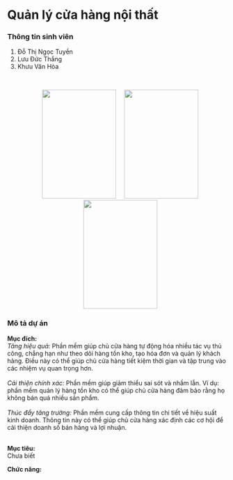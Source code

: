 # Quản lý cửa hàng nội thất

<h3><strong>Thông tin sinh viên</strong></h3>

1. Đỗ Thị Ngọc Tuyền
2. Lưu Đức Thắng
3. Khưu Văn Hòa
</br>
<p align="center">
  <img width="170" height="250" src="https://github.com/PTPM-T5-A204-FurnitureStore/QuanLyNoiThat/assets/144312648/35e3b273-4791-4a88-ba2d-152114b1d524" style="padding-left:15px">
  <img width="170" height="250" src="https://github.com/PTPM-T5-A204-FurnitureStore/QuanLyNoiThat/assets/144312648/ffc0cb5f-1d21-4eb0-990d-54aa303c3d8c" style="padding-left:15px">
  <img width="170" height="250" src="https://github.com/PTPM-T5-A204-FurnitureStore/QuanLyNoiThat/assets/144312648/f458f913-e300-4b00-b515-721eeb16fa99" style="padding-left:15px">
</p>
<h3><strong>Mô tả dự án</strong></h3>
<b>Mục đích:</b> </br>
<i>Tăng hiệu quả:</i> Phần mềm giúp chủ cửa hàng tự động hóa nhiều tác vụ thủ công, chẳng hạn như theo dõi hàng tồn kho, tạo hóa đơn và quản lý khách hàng. Điều này có thể giúp chủ cửa hàng tiết kiệm thời gian và tập trung vào các nhiệm vụ quan trọng hơn.</br></br>
<i>Cải thiện chính xác:</i> Phần mềm giúp giảm thiểu sai sót và nhầm lẫn. Ví dụ: phần mềm quản lý hàng tồn kho có thể giúp chủ cửa hàng đảm bảo rằng họ không bán quá nhiều sản phẩm.</br></br>
<i>Thúc đẩy tăng trưởng:</i> Phần mềm cung cấp thông tin chi tiết về hiệu suất kinh doanh. Thông tin này có thể giúp chủ cửa hàng xác định các cơ hội để cải thiện doanh số bán hàng và lợi nhuận.</br></br>

<b>Mục tiêu:</b> </br>
Chưa biết

<b>Chức năng:</b> </br>
